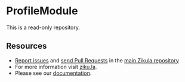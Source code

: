 ProfileModule
=============

This is a read-only repository.

Resources
---------

* [Report issues](https://github.com/zikula/core/issues) and
  [send Pull Requests](https://github.com/zikula/core/pulls)
  in the [main Zikula repository](https://github.com/zikula/core)
* For more information visit [ziku.la](https://ziku.la/).
* Please see our [documentation](https://docs.ziku.la).

